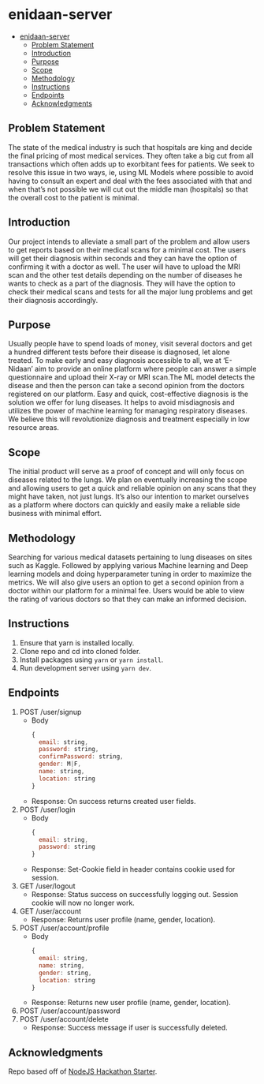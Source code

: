 # enidaan-server

- [enidaan-server](#enidaan-server)
  - [Problem Statement](#problem-statement)
  - [Introduction](#introduction)
  - [Purpose](#purpose)
  - [Scope](#scope)
  - [Methodology](#methodology)
  - [Instructions](#instructions)
  - [Endpoints](#endpoints)
  - [Acknowledgments](#acknowledgments)

## Problem Statement

The state of the medical industry is such that hospitals are king and decide the final pricing of most medical services. They often take a big cut from all transactions which often adds up to exorbitant fees for patients. We seek to resolve this issue in two ways, ie, using ML Models where possible to avoid having to consult an expert and deal with the fees associated with that and when that’s not possible we will cut out the middle man (hospitals) so that the overall cost to the patient is minimal.

## Introduction

Our project intends to alleviate a small part of the problem and allow users to get reports based on their medical scans for a minimal cost. The users will get their diagnosis within seconds and they can have the option of confirming it with a doctor as well. The user will have to upload the MRI scan and the other test details depending on the number of diseases he wants to check as a part of the diagnosis. They will have the option to check their medical scans and tests for all the major lung problems and get their diagnosis accordingly.

## Purpose

Usually people have to spend loads of money, visit several doctors and get a hundred different tests before their disease is diagnosed, let alone treated. To make early and easy diagnosis accessible to all, we at ‘E-Nidaan’ aim to provide an online platform where people can answer a simple questionnaire and upload their X-ray or MRI scan.The ML model detects the disease and then the person can take a second opinion from the doctors registered on our platform.
Easy and quick, cost-effective diagnosis is the solution we offer for lung diseases.
It helps to avoid misdiagnosis and utilizes the power of machine learning for managing respiratory diseases. We believe this will revolutionize diagnosis and treatment especially in low resource areas.

## Scope

The initial product will serve as a proof of concept and will only focus on diseases related to the lungs. We plan on eventually increasing the scope and allowing users to get a quick and reliable opinion on any scans that they might have taken, not just lungs.
It’s also our intention to market ourselves as a platform where doctors can quickly and easily make a reliable side business with minimal effort.

## Methodology

Searching for various medical datasets pertaining to lung diseases on sites such as Kaggle. Followed by applying various Machine learning and Deep learning models and doing hyperparameter tuning in order to maximize the metrics.
We will also give users an option to get a second opinion from a doctor within our platform for a minimal fee. Users would be able to view the rating of various doctors so that they can make an informed decision.

## Instructions

1. Ensure that yarn is installed locally.
2. Clone repo and cd into cloned folder.
3. Install packages using `yarn` or `yarn install`.
4. Run development server using `yarn dev`.

## Endpoints

1. POST /user/signup
   - Body
     ```js
     {
       email: string,
       password: string,
       confirmPassword: string,
       gender: M|F,
       name: string,
       location: string
     }
     ```
   - Response: On success returns created user fields.
2. POST /user/login
   - Body
     ```js
     {
       email: string,
       password: string
     }
     ```
   - Response: Set-Cookie field in header contains cookie used for session.
3. GET /user/logout
   - Response: Status success on successfully logging out. Session cookie will now no longer work.
4. GET /user/account
   - Response: Returns user profile (name, gender, location).
5. POST /user/account/profile
   - Body
     ```js
     {
       email: string,
       name: string,
       gender: string,
       location: string
     }
     ```
   - Response: Returns new user profile (name, gender, location).
6. POST /user/account/password
7. POST /user/account/delete
   - Response: Success message if user is successfully deleted.

## Acknowledgments

Repo based off of [NodeJS Hackathon Starter](https://github.com/sahat/hackathon-starter).
